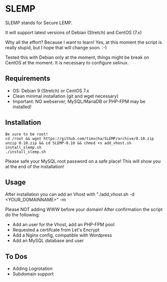 # SLEMP

SLEMP stands for Secure LEMP.

It will support latest versions of Debian (Stretch) and CentOS (7.x)

Why all the effort? Because I want to learn! Yes, at this moment the script is really stupid, but I hope that will change soon. :-)

Tested this with Debian only at the moment, things might be break on CentOS at the moment. It is necessary to configure selinux.

## Requirements

- OS: Debian 9 (Stretch) or CentOS 7.x
- Clean minimal installation (git and wget necessary)
- Important: NO webserver, MySQL/MariaDB or PHP-FPM may be installed!

## Installation

```
Be sure to be root!
cd /root && wget https://github.com/timscha/SLEMP/archive/0.10.zip
unzip 0.10.zip && cd SLEMP-0.10 && chmod +x add_vhost.sh install_slemp.sh
./install_slemp.sh
```

Please safe your MySQL root password on a safe place! This will show you at the end of the installation!

## Usage

After installation you can add an Vhost with "./add_vhost.sh -d <YOUR_DOMAINNAME>" -m <Your MySQL-Root_Password>

Please NOT adding WWW before your domain! After confirmation the script do the following:

- Add an user for the Vhost, add an PHP-FPM pool
- Requested a certifcate from Let's Encrypt
- Add a Nginx config, compatible with Wordpress
- Add an MySQL database and user

## To Dos

- Adding Logrotation
- Subdomain support
